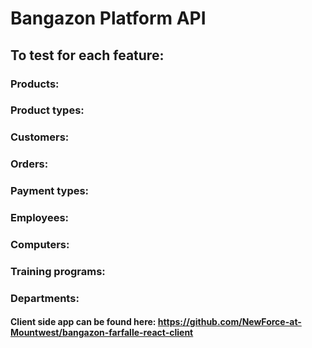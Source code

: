 # Bangazon Platform API

## To test for each feature:



### Products:


### Product types:


### Customers:


### Orders:


### Payment types:


### Employees:


### Computers:


### Training programs:


### Departments:


#### Client side app can be found here: https://github.com/NewForce-at-Mountwest/bangazon-farfalle-react-client
